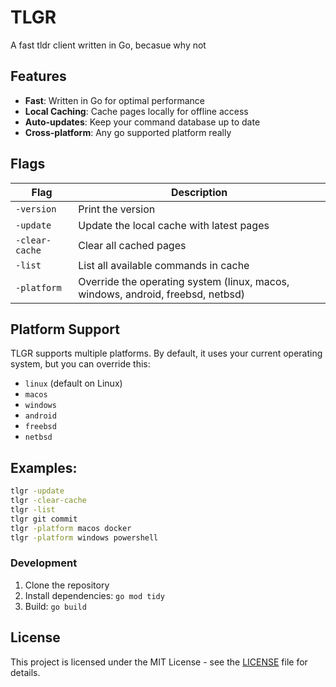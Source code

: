 # TLGR

A fast tldr client written in Go, becasue why not

## Features
- **Fast**: Written in Go for optimal performance
- **Local Caching**: Cache pages locally for offline access
- **Auto-updates**: Keep your command database up to date
- **Cross-platform**: Any go supported platform really

## Flags

| Flag | Description |
|--------|-------------|
| `-version` | Print the version |
| `-update` | Update the local cache with latest pages |
| `-clear-cache` | Clear all cached pages |
| `-list` | List all available commands in cache |
| `-platform` | Override the operating system (linux, macos, windows, android, freebsd, netbsd) |

## Platform Support
TLGR supports multiple platforms. By default, it uses your current operating system, but you can override this:

- `linux` (default on Linux)
- `macos` 
- `windows`
- `android`
- `freebsd`
- `netbsd`

## Examples:
```bash
tlgr -update
tlgr -clear-cache
tlgr -list
tlgr git commit
tlgr -platform macos docker
tlgr -platform windows powershell
```

### Development
1. Clone the repository
2. Install dependencies: `go mod tidy`
3. Build: `go build`

## License

This project is licensed under the MIT License - see the [LICENSE](LICENSE) file for details.
